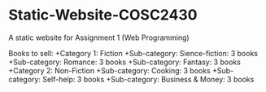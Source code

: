 # Static-Website-COSC2430
A static website for Assignment 1 (Web Programming)

Books to sell: 
+Category 1: Fiction
    +Sub-category: Sience-fiction: 3 books
    +Sub-category: Romance: 3 books
    +Sub-category: Fantasy: 3 books
+Category 2: Non-Fiction
    +Sub-category: Cooking: 3 books
    +Sub-category: Self-help: 3 books
    +Sub-category: Business & Money: 3 books